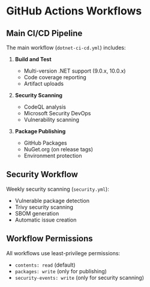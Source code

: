 # GitHub Actions Workflows

## Main CI/CD Pipeline

The main workflow (`dotnet-ci-cd.yml`) includes:

1. **Build and Test**
   - Multi-version .NET support (9.0.x, 10.0.x)
   - Code coverage reporting
   - Artifact uploads

2. **Security Scanning**
   - CodeQL analysis
   - Microsoft Security DevOps
   - Vulnerability scanning

3. **Package Publishing**
   - GitHub Packages
   - NuGet.org (on release tags)
   - Environment protection

## Security Workflow

Weekly security scanning (`security.yml`):
- Vulnerable package detection
- Trivy security scanning
- SBOM generation
- Automatic issue creation

## Workflow Permissions

All workflows use least-privilege permissions:
- `contents: read` (default)
- `packages: write` (only for publishing)
- `security-events: write` (only for security scanning)